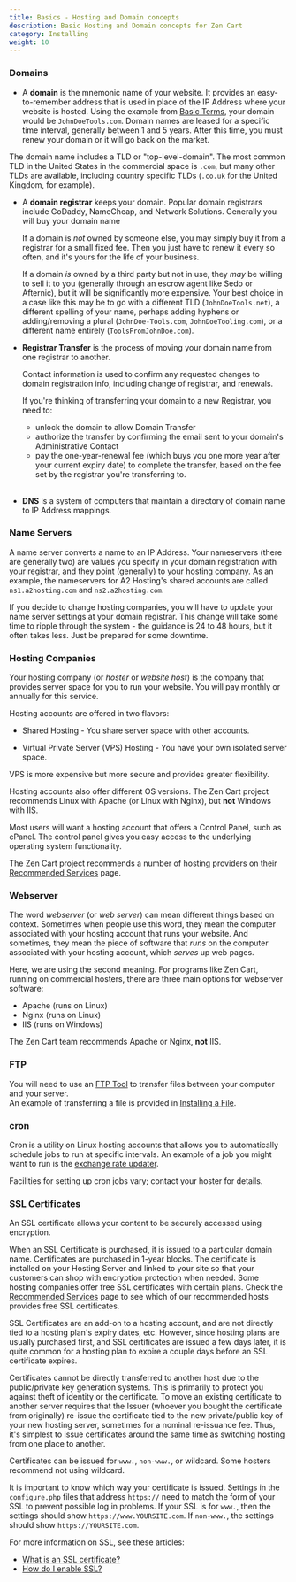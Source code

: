 ```yaml
---
title: Basics - Hosting and Domain concepts
description: Basic Hosting and Domain concepts for Zen Cart
category: Installing
weight: 10
---
```


### Domains

- A **domain** is the mnemonic name of your website.  It provides an
easy-to-remember address that is used in place of the IP Address where
your website is hosted. Using the example 
from [Basic Terms](/user/first_steps/basic_terms/), your domain would be 
`JohnDoeTools.com`.  Domain names are leased for a specific time 
interval, generally between 1 and 5 years.  After this time, you 
must renew your domain or it will go back on the market. 

The domain name includes a TLD or "top-level-domain".  The most common
TLD in the United States in the commercial space is `.com`, but many 
other TLDs are available, including country specific TLDs (`.co.uk` for the 
United Kingdom, for example). 

- A **domain registrar** keeps your domain.  Popular domain registrars 
include GoDaddy, NameCheap, and Network Solutions.  Generally you 
will buy your domain name 

    If a domain is *not* owned by someone else, you may simply buy it 
from a registrar for a small fixed fee.  Then you just have to renew it
every so often, and it's yours for the life of your business. 

    If a domain *is* owned by a third party but not in use, they *may* be willing to sell it to you
(generally through an escrow agent like Sedo or Afternic), but
it will be significantly more expensive.   Your best choice in a case like 
this may be to go with a different TLD (`JohnDoeTools.net`), 
a different spelling of your name, perhaps adding hyphens or adding/removing
a plural (`JohnDoe-Tools.com`, `JohnDoeTooling.com`), or a 
different name entirely (`ToolsFromJohnDoe.com`). 

- **Registrar Transfer** is the process of moving your domain name
from one registrar to another.  

    Contact information is used to confirm any requested changes to domain registration info, including change of registrar, and renewals.

    If you're thinking of transferring your domain to a new Registrar, you need to:

    *   unlock the domain to allow Domain Transfer
    *   authorize the transfer by confirming the email sent to your domain's Administrative Contact
    *   pay the one-year-renewal fee (which buys you one more year after your current expiry date) to complete the transfer, based on the fee set by the registrar you're transferring to.
<br />   <br />

- **DNS** is a system of computers that maintain a directory of 
domain name to IP Address mappings. 


### Name Servers

A name server converts a name to an IP Address.  Your nameservers 
(there are generally two) are values you specify in your 
domain registration with your registrar, and they point (generally)
to your hosting company.  As an example, the nameservers for 
A2 Hosting's shared accounts are called 
`ns1.a2hosting.com` and `ns2.a2hosting.com`.

If you decide to change hosting companies, you will have to update
your name server settings at your domain registrar.  This change 
will take some time to ripple through the system - the guidance is
24 to 48 hours, but it often takes less.  Just be prepared for
some downtime. 

### Hosting Companies

Your hosting company (or *hoster* or *website host*) is the company that provides server space 
for you to run your website.  You will pay monthly or annually 
for this service. 

Hosting accounts are offered in two flavors: 

* Shared Hosting - You share server space with other accounts.

* Virtual Private Server (VPS) Hosting - You have your own isolated server space. 

VPS is more expensive but more secure and provides greater flexibility. 

Hosting accounts also offer different OS versions.  The
Zen Cart project recommends Linux with Apache (or Linux with Nginx),
but **not** Windows with IIS. 

Most users will want a hosting account that offers a Control Panel, such
as cPanel.  The control panel gives you easy access to the underlying 
operating system functionality. 

The Zen Cart project recommends a number of hosting providers on 
their [Recommended Services](https://www.zen-cart.com/content.php?3-services) page.

### Webserver 

The word *webserver* (or *web server*) can mean different things based on context. 
Sometimes when people use this word, they mean the computer associated with your 
hosting account that runs your website.  And sometimes, they mean the 
piece of software that *runs* on the computer associated with your 
hosting account, which *serves* up web pages.  

Here, we are using the second meaning. 
For programs like Zen Cart, running on commercial hosters, 
there are three main options for webserver software: 

- Apache (runs on Linux)
- Nginx (runs on Linux)
- IIS (runs on Windows)

The Zen Cart team recommends Apache or Nginx, **not** IIS.

### FTP 
You will need to use an [FTP Tool](/user/first_steps/useful_tools/#ftp-tools)
to transfer files between your computer and your server.  
An example of transferring a file is provided in [Installing a File](/user/new_user_topics/no_such_file/#installing-a-file). 

### cron 

Cron is a utility on Linux hosting accounts that allows you to automatically schedule jobs to run at specific intervals.  An example of a job you might want to run is the [exchange rate updater](/user/admin_pages/localization/currencies/#update-currencies). 

Facilities for setting up cron jobs vary; contact your hoster for details. 

### SSL Certificates

An SSL certificate allows your content to be securely accessed 
using encryption.  

When an SSL Certificate is purchased, it is issued to a particular domain name. Certificates are purchased in 1-year blocks. The certificate is installed on your Hosting Server and linked to your site so that your customers can shop with encryption protection when needed. Some hosting companies offer free SSL certificates with certain plans. Check the [Recommended Services](https://www.zen-cart.com/content.php?3-services) page to see which of our recommended hosts provides free SSL certificates.

SSL Certificates are an add-on to a hosting account, and are not directly tied to a hosting plan's expiry dates, etc. However, since hosting plans are usually purchased first, and SSL certificates are issued a few days later, it is quite common for a hosting plan to expire a couple days before an SSL certificate expires.

Certificates cannot be directly transferred to another host due to the public/private key generation systems. This is primarily to protect you against theft of identity or the certificate. To move an existing certificate to another server requires that the Issuer (whoever you bought the certificate from originally) re-issue the certificate tied to the new private/public key of your new hosting server, sometimes for a nominal re-issuance fee. Thus, it's simplest to issue certificates around the same time as switching hosting from one place to another.

Certificates can be issued for `www.`, `non-www.`, or wildcard. Some hosters recommend not using wildcard.

It is important to know which way your certificate is issued. Settings in the `configure.php` files that address `https://` need to match the form of your SSL to prevent possible log in problems. If your SSL is for `www.`, then the settings should show `https://www.YOURSITE.com`.  If `non-www.`, the settings should show `https://YOURSITE.com`.

For more information on SSL, see these articles: 

* [What is an SSL certificate?](/user/security/ssl_cert/)
* [How do I enable SSL?](/user/installing/enable_ssl/)
